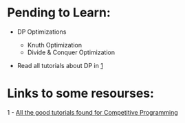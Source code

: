 # Pending to Learn:
   
   - DP Optimizations
      - Knuth Optimization
      - Divide & Conquer Optimization

   - Read all tutorials about DP in [1](https://codeforces.com/blog/entry/57282)

# Links to some resourses:

   1 - [All the good tutorials found for Competitive Programming](https://codeforces.com/blog/entry/57282)
